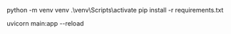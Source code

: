python -m venv venv
.\venv\Scripts\activate
pip install -r requirements.txt

uvicorn main:app --reload